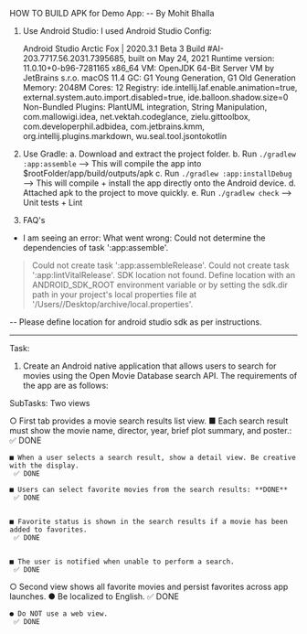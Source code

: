 HOW TO BUILD APK for Demo App:
  -- By Mohit Bhalla

1. Use Android Studio:
   I used Android Studio Config: 
   
   Android Studio Arctic Fox | 2020.3.1 Beta 3
   Build #AI-203.7717.56.2031.7395685, built on May 24, 2021
   Runtime version: 11.0.10+0-b96-7281165 x86_64
   VM: OpenJDK 64-Bit Server VM by JetBrains s.r.o.
   macOS 11.4
   GC: G1 Young Generation, G1 Old Generation
   Memory: 2048M
   Cores: 12
   Registry: ide.intellij.laf.enable.animation=true, external.system.auto.import.disabled=true, ide.balloon.shadow.size=0
   Non-Bundled Plugins: PlantUML integration, String Manipulation, com.mallowigi.idea, net.vektah.codeglance, zielu.gittoolbox, com.developerphil.adbidea, com.jetbrains.kmm, org.intellij.plugins.markdown, wu.seal.tool.jsontokotlin

2. Use Gradle: 
  a. Download and extract the project folder.
  b. Run `./gradlew :app:assemble` --> This will compile the app into $rootFolder/app/build/outputs/apk
  c. Run `./gradlew :app:installDebug` --> This will compile + install the app directly onto the Android device.
  d. Attached apk to the project to move quickly.
  e. Run `./gradlew check` --> Unit tests + Lint   
   
3. FAQ's

* I am seeing an error: 
  What went wrong:
  Could not determine the dependencies of task ':app:assemble'.
> Could not create task ':app:assembleRelease'.
> Could not create task ':app:lintVitalRelease'.
> SDK location not found. 
> Define location with an ANDROID_SDK_ROOT environment variable or by setting the sdk.dir path in your project's 
> local properties file at '/Users/<user-name>/Desktop/archive/local.properties'.

-- Please define location for android studio sdk as per instructions. 

------------------------------------------------------------------------------------------------------------------------------------------------------------------------

Task: 
1. Create an Android native application that allows users to search for movies using the Open Movie Database search API. 
The requirements of the app are as follows:

SubTasks: 
 Two views

○ First tab provides a movie search results list view.
	■ Each search result must show the movie name, director, year, brief plot summary, and poster.: 
     ✅ DONE

	■ When a user selects a search result, show a detail view. Be creative with the display.
     ✅ DONE

	■ Users can select favorite movies from the search results: **DONE**
     ✅ DONE


	■ Favorite status is shown in the search results if a movie has been added to favorites.
     ✅ DONE


	■ The user is notified when unable to perform a search.
     ✅ DONE

○ Second view shows all favorite movies and persist favorites across app launches.
	● Be localized to English.
     ✅ DONE

	● Do NOT use a web view.
     ✅ DONE
